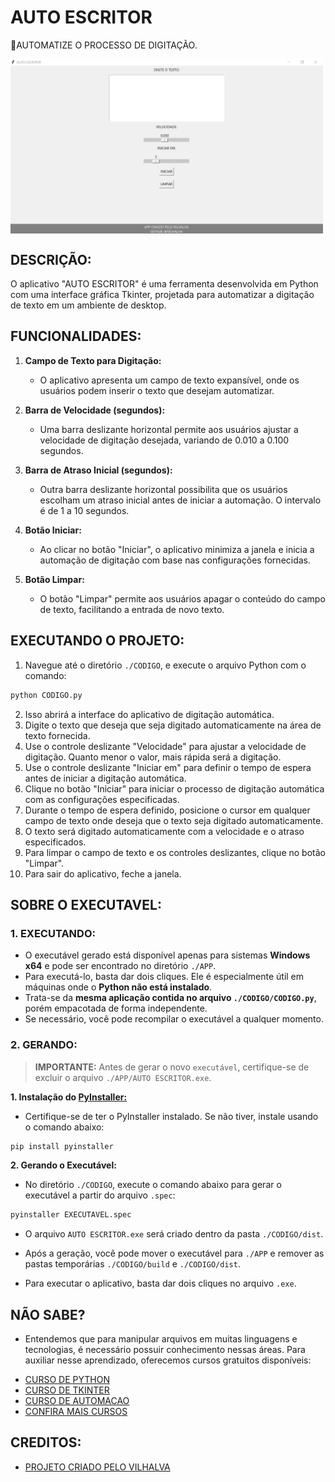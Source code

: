 # AUTO ESCRITOR
🎈AUTOMATIZE O PROCESSO DE DIGITAÇÃO.

<img src="FOTO.png" align="center" width="500"> <br>

## DESCRIÇÃO:
O aplicativo "AUTO ESCRITOR" é uma ferramenta desenvolvida em Python com uma interface gráfica Tkinter, projetada para automatizar a digitação de texto em um ambiente de desktop. 

## FUNCIONALIDADES:
1. **Campo de Texto para Digitação:**
   - O aplicativo apresenta um campo de texto expansível, onde os usuários podem inserir o texto que desejam automatizar.

2. **Barra de Velocidade (segundos):**
   - Uma barra deslizante horizontal permite aos usuários ajustar a velocidade de digitação desejada, variando de 0.010 a 0.100 segundos.

3. **Barra de Atraso Inicial (segundos):**
   - Outra barra deslizante horizontal possibilita que os usuários escolham um atraso inicial antes de iniciar a automação. O intervalo é de 1 a 10 segundos.

4. **Botão Iniciar:**
   - Ao clicar no botão "Iniciar", o aplicativo minimiza a janela e inicia a automação de digitação com base nas configurações fornecidas.

5. **Botão Limpar:**
   - O botão "Limpar" permite aos usuários apagar o conteúdo do campo de texto, facilitando a entrada de novo texto.

## EXECUTANDO O PROJETO:
1. Navegue até o diretório `./CODIGO`, e execute o arquivo Python com o comando:
```bash
python CODIGO.py
```
2. Isso abrirá a interface do aplicativo de digitação automática.
3. Digite o texto que deseja que seja digitado automaticamente na área de texto fornecida.
4. Use o controle deslizante "Velocidade" para ajustar a velocidade de digitação. Quanto menor o valor, mais rápida será a digitação.
5. Use o controle deslizante "Iniciar em" para definir o tempo de espera antes de iniciar a digitação automática.
6. Clique no botão "Iniciar" para iniciar o processo de digitação automática com as configurações especificadas.
7. Durante o tempo de espera definido, posicione o cursor em qualquer campo de texto onde deseja que o texto seja digitado automaticamente.
8. O texto será digitado automaticamente com a velocidade e o atraso especificados.
9. Para limpar o campo de texto e os controles deslizantes, clique no botão "Limpar".
10. Para sair do aplicativo, feche a janela.

## SOBRE O EXECUTAVEL:
### 1. EXECUTANDO:
   * O executável gerado está disponível apenas para sistemas **Windows x64** e pode ser encontrado no diretório `./APP`.
   * Para executá-lo, basta dar dois cliques. Ele é especialmente útil em máquinas onde o **Python não está instalado**.
   * Trata-se da **mesma aplicação contida no arquivo `./CODIGO/CODIGO.py`**, porém empacotada de forma independente.
   * Se necessário, você pode recompilar o executável a qualquer momento.

### 2. GERANDO:
> **IMPORTANTE:** Antes de gerar o novo `executável`, certifique-se de excluir o arquivo `./APP/AUTO ESCRITOR.exe`.

   **1. Instalação do [PyInstaller:](https://pyinstaller.org/en/stable/)**
   - Certifique-se de ter o PyInstaller instalado. Se não tiver, instale usando o comando abaixo:
   ```bash
   pip install pyinstaller
   ```

   **2. Gerando o Executável:**
   - No diretório `./CODIGO`, execute o comando abaixo para gerar o executável a partir do arquivo `.spec`:

   ```bash
   pyinstaller EXECUTAVEL.spec
   ```

   - O arquivo `AUTO ESCRITOR.exe` será criado dentro da pasta `./CODIGO/dist`.

   - Após a geração, você pode mover o executável para `./APP` e remover as pastas temporárias `./CODIGO/build` e `./CODIGO/dist`.

   - Para executar o aplicativo, basta dar dois cliques no arquivo `.exe`.

## NÃO SABE?
- Entendemos que para manipular arquivos em muitas linguagens e tecnologias, é necessário possuir conhecimento nessas áreas. Para auxiliar nesse aprendizado, oferecemos cursos gratuitos disponíveis:
* [CURSO DE PYTHON](https://github.com/VILHALVA/CURSO-DE-PYTHON)
* [CURSO DE TKINTER](https://github.com/VILHALVA/CURSO-DE-TKINTER)
* [CURSO DE AUTOMACAO](https://github.com/VILHALVA/CURSO-DE-AUTOMACAO)
* [CONFIRA MAIS CURSOS](https://github.com/VILHALVA?tab=repositories&q=+topic:CURSO)

## CREDITOS:
- [PROJETO CRIADO PELO VILHALVA](https://github.com/VILHALVA)



